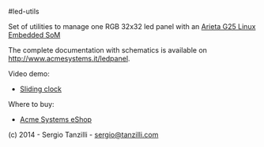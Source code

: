 #led-utils

Set of utilities to manage one RGB 32x32 led panel with an [Arieta G25 Linux Embedded SoM](http://www.acmesystems.it/arietta)

The complete documentation with schematics is available on http://www.acmesystems.it/ledpanel.

Video demo:

* [Sliding clock](http://www.youtube.com/embed/Qszwey7jYl4)

Where to buy:

* [Acme Systems eShop](http://www.acmesystems.it/catalog_arietta)

(c) 2014 - Sergio Tanzilli - sergio@tanzilli.com
